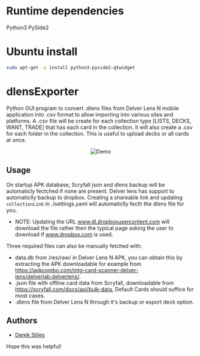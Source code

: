 # Runtime dependencies
Python3 PySide2

# Ubuntu install
```bash
sudo apt-get -y install python3-pyside2.qtwidget
```

# dlensExporter
Python GUI program to convert .dlens files from Delver Lens N mobile application into .csv format to allow importing into various sites and platforms. A .csv file will be create for each collection type [LISTS, DECKS, WANT, TRADE] that has each card in the collection.  It will also create a .csv for each folder in the collection.  This is useful to upload decks or all cards at once.

<p align="center">
  <img src="demo.gif" alt="Demo" />
</p>

## Usage
On startup APK database, Scryfall json and dlens backup will be automaticly fectched if none are present.
Delver lens has support to automaticlly backup to dropbox. Creating a shareable link and updating `collectionLink` in ./settings.yaml will automaticlly fecth the dlens file for you.
- NOTE: Updating the URL www.dl.dropboxusercontent.com will download the file rather then the typical page asking the user to download if www.dropbox.com is used.

Three required files can also be manually fetched with:
* data.db from /res/raw/ in Delver Lens N APK, you can obtain this by extracting the APK downloadable for example from https://apkcombo.com/mtg-card-scanner-delver-lens/delverlab.delverlens/.
* .json file with offline card data from Scryfall, downloadable from https://scryfall.com/docs/api/bulk-data, Default Cards should suffice for most cases.
* .dlens file from Delver Lens N through it's backup or export deck option.

## Authors
- [Derek Stiles](https://github.com/KVL314)

Hope this was helpful!
